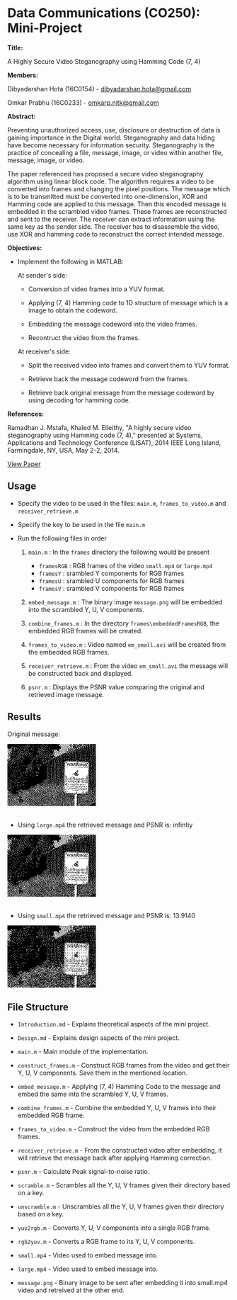 # Data Communications (CO250): Mini-Project

**Title:**

A Highly Secure Video Steganography using Hamming Code (7, 4)

**Members:**

Dibyadarshan Hota (16C0154) - <dibyadarshan.hota@gmail.com>

Omkar Prabhu (16C0233) - <omkarp.nitk@gmail.com>

**Abstract:**

Preventing unauthorized access, use, disclosure or destruction of data is gaining importance in the Digital world. Steganography and data hiding have become necessary for information security. Steganography is the practice of concealing a file, message, image, or video within another file, message, image, or video. 

The paper referenced has proposed a secure video steganography algorithm using linear block code. The algorithm requires a video to be converted into frames and changing the pixel positions. The message which is to be transmitted must be converted into one-dimension, XOR and Hamming code are applied to this message. Then this encoded message is embedded in the scrambled video frames. These frames are reconstructed and sent to the receiver. The receiver can extract information using the same key as the sender side. The receiver has to disassemble the video, use XOR and hamming code to reconstruct the correct intended message.


**Objectives:**
* Implement the following in MATLAB:
    
    At sender's side:

    * Conversion of video frames into a YUV format.

    * Applying (7, 4) Hamming code to 1D structure of message which is a image to obtain the codeword.

    * Embedding the message codeword into the video frames.

    * Recontruct the video from the frames.

    At receiver's side:

    * Split the received video into frames and convert them to YUV format.

    * Retrieve back the message codeword from the frames.

    * Retrieve back original message from the message codeword by using decoding for hamming code.  
       

**References:**

Ramadhan J. Mstafa, Khaled M. Elleithy, "A highly secure video steganography using Hamming code (7, 4)," presented at Systems, Applications and Technology Conference (LISAT), 2014 IEEE Long Island, Farmingdale, NY, USA, May 2-2, 2014. 

[View Paper](http://ieeexplore.ieee.org/document/6845191/)


## Usage

* Specify the video to be used in the files: `main.m`, `frames_to_video.m` and `receiver_retrieve.m` 

* Specify the key to be used in the file `main.m`

* Run the following files in order 
    1. `main.m` : In the `frames` directory the following would be present
        * `framesRGB` : RGB frames of the video `small.mp4` or `large.mp4`
        * `framesY` : srambled Y components for RGB frames
        * `framesU` : srambled U components for RGB frames
        * `framesV` : srambled V components for RGB frames

    2. `embed_message.m` : The binary image `message.png` will be embedded into the scrambled Y, U, V components. 

    3. `combine_frames.m` : In the directory `frames\embeddedFramesRGB`, the embedded RGB frames will be created.

    4. `frames_to_video.m` : Video named `em_small.avi` will be created from the embedded RGB frames.

    5. `receiver_retrieve.m` : From the video `em_small.avi` the message will be constructed back and displayed.

    6. `psnr.m` : Displays the PSNR value comparing the original and retrieved image message.


## Results

Original message:

<img src="message.png" width="200px"><br><br>

* Using `large.mp4` the retrieved message and PSNR is: infintiy 

<img src="images/r_message_large.png" width="200px"><br><br>

* Using `small.mp4` the retrieved message and PSNR is: 13.9140

<img src="images/r_message_small.png" width="200px"><br>


## File Structure

* `Introduction.md` - Explains theoretical aspects of the mini project.

* `Design.md` - Explains design aspects of the mini project.

* `main.m` - Main module of the implementation.

* `construct_frames.m` - Construct RGB frames from the video and get their Y, U, V components. Save them in the mentioned      location.

* `embed_message.m` - Applying (7, 4) Hamming Code to the message and embed the same into the scrambled Y, U, V frames.

* `combine_frames.m` - Combine the embedded Y, U, V frames into their embedded RGB frame.

* `frames_to_video.m` - Construct the video from the embedded RGB frames.

* `receiver_retrieve.m` - From the constructed video after embedding, it will retrieve the message back after applying Hamming correction.

* `psnr.m` - Calculate Peak signal-to-noise ratio.

* `scramble.m` - Scrambles all the Y, U, V frames given their directory based on a key.

* `unscramble.m` - Unscrambles all the Y, U, V frames given their directory based on a key.

* `yuv2rgb.m` - Converts Y, U, V components into a single RGB frame.

* `rgb2yuv.m` - Converts a RGB frame to its Y, U, V components.

* `small.mp4` - Video used to embed message into.

* `large.mp4` - Video used to embed message into.

* `message.png` - Binary image to be sent after embedding it into small.mp4 video and retreived at the other end.


